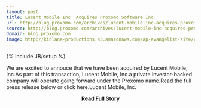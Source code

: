 ```yaml
---
layout: post
title: Lucent Mobile Inc  Acquires Proxomo Software Inc 
url: http://blog.proxomo.com/archives/lucent-mobile-inc-acquires-proxomo-software-inc/
source: http://blog.proxomo.com/archives/lucent-mobile-inc-acquires-proxomo-software-inc/
domain: blog.proxomo.com
image: http://kinlane-productions.s3.amazonaws.com/ap-evangelist-site/curated/screenshots/8414_blog_proxomo_com.png
---
```

{% include JB/setup %}<p>We are excited to annouce that we have been acquired by Lucent Mobile, Inc.As part of this transaction, Lucent Mobile, Inc.a private investor-backed company will operate going forward under the Proxomo name.Read the full press release below or click here.Lucent Mobile, Inc.</p>
<center><p><a href="http://blog.proxomo.com/archives/lucent-mobile-inc-acquires-proxomo-software-inc/" style='padding:25px; font-sze:18px; font-weight: bold;'>Read Full Story</a></p></center>
